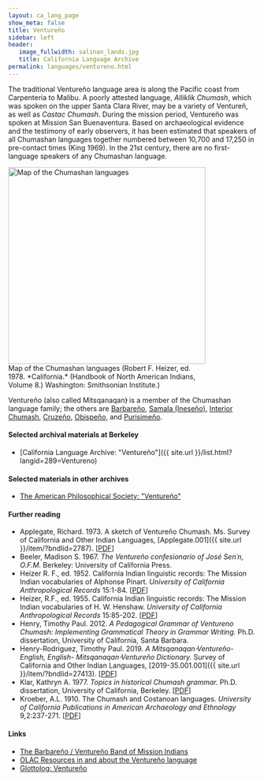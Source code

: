 ```yaml
---
layout: ca_lang_page
show_meta: false
title: Ventureño
sidebar: left
header:
   image_fullwidth: salinan_lands.jpg
   title: California Language Archive
permalink: languages/ventureno.html
---
```


The traditional Ventureño language area is along the Pacific coast from Carpenteria to Malibu. A poorly attested language, *Alliklik Chumash*, which was spoken on the upper Santa Clara River, may be a variety of Ventureñ, as well as *Castac Chumash*. During the mission period, Ventureño was spoken at Mission San Buenaventura. Based on archaeological evidence and the testimony of early observers, it has been estimated that speakers of all Chumashan languages together numbered between 10,700 and 17,250 in pre-contact times (King 1969). In the 21st century, there are no first-language speakers of any Chumashan language.

<div class="image fit right" style="width: 400px;">
<a href="https://berkeley.box.com/v/chumashan-languages-map"><img alt="Map of the Chumashan languages" src="{{ site.urlimg }}chumashan-languages-map-small.jpg" width="400px"/></a>
<div class="caption">
Map of the Chumashan languages (Robert F. Heizer, ed. 1978. *California.* (Handbook of North American Indians, Volume 8.) Washington: Smithsonian Institute.)
</div>
</div>

Ventureño (also called Mitsqanaqan̓) is a member of the Chumashan language family; the others are [Barbareño](barbareno.html), [Samala (Ineseño)](ineseno.html), [Interior Chumash](interior-chumash.html), [Cruzeño](island-chumash.html), [Obispeño](obispeno.html), and [Purisimeño](purisimeno.html).

#### Selected archival materials at Berkeley

* [California Language Archive: "Ventureño"]({{ site.url }}/list.html?langid=289=Ventureno)

#### Selected materials in other archives

* [The American Philosophical Society: "Ventureño"](https://indigenousguide.amphilsoc.org/search?f%5B0%5D=guide_language_content_title%3AVenture%C3%B1o)

#### Further reading

* Applegate, Richard. 1973. A sketch of Ventureño Chumash. Ms. Survey of California and Other Indian Languages, [Applegate.001]({{ site.url }}/item/?bndlid=2787). [[PDF](https://berkeley.app.box.com/v/applegate-001)]
* Beeler, Madison S. 1967. *The Ventureño confesionario of José Sen´n, O.F.M.* Berkeley: University of California Press.
* Heizer R. F., ed. 1952. California Indian linguistic records: The Mission Indian vocabularies of Alphonse Pinart. *University of California Anthropological Records* 15:1-84. [[PDF](http://digitalassets.lib.berkeley.edu/anthpubs/ucb/text/ucar015-001.pdf)]
* Heizer, R.F., ed. 1955. California Indian linguistic records: The Mission Indian vocabularies of H. W. Henshaw. *University of California Anthropological Records* 15:85-202. [[PDF](http://digitalassets.lib.berkeley.edu/anthpubs/ucb/text/ucar015-002.pdf)]
* Henry, Timothy Paul. 2012. *A Pedagogical Grammar of Ventureno Chumash: Implementing Grammatical Theory in Grammar Writing.* Ph.D. dissertation, University of California, Santa Barbara.
* Henry-Rodriguez, Timothy Paul. 2019. *A Mitsqanaqan̓ Ventureño-English, English- Mitsqanaqan̓ Ventureño Dictionary.* Survey of California and Other Indian Languages, [2019-35.001.001]({{ site.url }}/item/?bndlid=27413). [[PDF](https://berkeley.app.box.com/s/j9nhmooog84k2tfful4qto528at7e0vn/file/546339675525)]
* Klar, Kathryn A. 1977. *Topics in historical Chumash grammar.* Ph.D. dissertation, University of California, Berkeley. [[PDF](https://escholarship.org/uc/item/31t2k96m)]
* Kroeber, A.L. 1910. The Chumash and Costanoan languages. *University of California Publications in American Archaeology and Ethnology* 9,2:237-271. [[PDF](https://digitalassets.lib.berkeley.edu/anthpubs/ucb/text/ucp009-004.pdf)]

#### Links

* [The Barbareño / Ventureño Band of Mission Indians](https://www.bvbmi.com/)
* [OLAC Resources in and about the Ventureño language](http://www.language-archives.org/language/veo)
* [Glottolog: Ventureño](https://glottolog.org/resource/languoid/id/vent1242)

